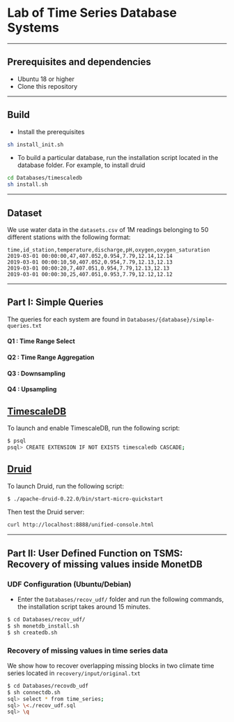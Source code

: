 # Lab of Time Series Database Systems

___
## Prerequisites and dependencies

- Ubuntu 18 or higher
- Clone this repository

___
## Build

- Install the prerequisites

```bash
sh install_init.sh
```

- To build a particular database, run the installation script located in the database folder. For example, to install druid

```bash
cd Databases/timescaledb
sh install.sh
```
___
## Dataset

We use water data in the ```datasets.csv``` of 1M readings belonging to 50 different stations with the following format: 

```
time,id_station,temperature,discharge,pH,oxygen,oxygen_saturation
2019-03-01 00:00:00,47,407.052,0.954,7.79,12.14,12.14
2019-03-01 00:00:10,50,407.052,0.954,7.79,12.13,12.13
2019-03-01 00:00:20,7,407.051,0.954,7.79,12.13,12.13
2019-03-01 00:00:30,25,407.051,0.953,7.79,12.12,12.12
```

___
## Part I: Simple Queries

The queries for each system are found in ```Databases/{database}/simple-queries.txt```

#### Q1 : Time Range Select 
#### Q2 : Time Range Aggregation 
#### Q3 :  Downsampling
#### Q4 : Upsampling


## [TimescaleDB](https://docs.timescale.com/timescaledb/latest/getting-started/#let-x27-s-get-up-and-running)

To launch and enable TimescaleDB, run the following script:  
``` bash 
$ psql
psql> CREATE EXTENSION IF NOT EXISTS timescaledb CASCADE;
```

## [Druid](https://druid.apache.org/docs/latest/design/index.html)

To launch Druid, run the following script: 

``` bash 
$ ./apache-druid-0.22.0/bin/start-micro-quickstart
```

Then test the Druid server: 

``` bash 
curl http://localhost:8888/unified-console.html
```  


___
## Part II: User Defined Function on TSMS: Recovery of missing values inside MonetDB


### UDF Configuration (Ubuntu/Debian)

- Enter the ```Databases/recov_udf/``` folder and run the following commands, the installation script takes around 15 minutes. 


``` bash 
$ cd Databases/recov_udf/
$ sh monetdb_install.sh
$ sh createdb.sh
```

### Recovery of missing values in time series data

We show how to recover overlapping missing blocks in two climate time series located in `recovery/input/original.txt`

``` bash
$ cd Databases/recovdb_udf
$ sh connectdb.sh
sql> select * from time_series; 
sql> \<./recov_udf.sql
sql> \q
```
